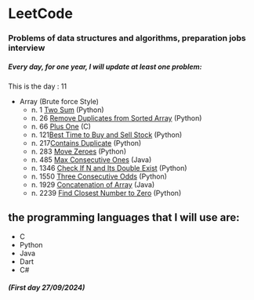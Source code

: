# LeetCode
### Problems of data structures and algorithms, preparation jobs interview
##### Every day, for one year, I will update at least one problem: 


This is the day : 11

- Array (Brute force Style)
   - n. 1 [Two Sum](https://github.com/Sif247/LeetCode/tree/main/1%20Two%20Sum)   (Python)
   - n. 26 [Remove Duplicates from Sorted Array](https://github.com/Sif247/LeetCode/tree/main/26%20Remove%20Duplicates%20from%20Sorted%20Array)   (Python)
   - n. 66 [Plus One](https://github.com/Sif247/LeetCode/tree/main/66%20Plus%20One)   (C)
   - n. 121[Best Time to Buy and Sell Stock](https://github.com/Sif247/LeetCode/tree/main/121%20Best%20Time%20to%20Buy%20and%20Sell%20Stock)   (Python)
   - n. 217[Contains Duplicate](https://github.com/Sif247/LeetCode/tree/main/217%20Contains%20Duplicate)   (Python)
   - n. 283 [Move Zeroes](https://github.com/Sif247/LeetCode/tree/main/283%20Move%20Zeroes)   (Python)
   - n. 485 [Max Consecutive Ones](https://github.com/Sif247/LeetCode/tree/main/485%20Max%20Consecutive%20Ones)   (Java)
   - n. 1346 [Check If N and Its Double Exist](https://github.com/Sif247/LeetCode/tree/main/1346%20Check%20If%20N%20and%20Its%20Double%20Exist)   (Python)
   - n. 1550 [Three Consecutive Odds](https://github.com/Sif247/LeetCode/tree/main/1550%20Three%20Consecutive%20Odds)   (Python)
   - n. 1929 [Concatenation of Array](https://github.com/Sif247/LeetCode/tree/main/1929.Concatenation%20of%20Array)   (Java)
   - n. 2239 [Find Closest Number to Zero](https://github.com/Sif247/LeetCode/tree/main/2239%20Find%20Closest%20Number%20to%20Zero)   (Python)
     
  
   



## the programming languages that I will use are:

- C
- Python
- Java
- Dart
- C#
  


##### (First day 27/09/2024)

